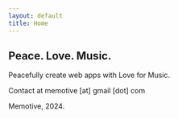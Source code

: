 ```yaml
---
layout: default
title: Home
---
```

## Peace. Love. Music.

Peacefully create web apps with Love for Music.

Contact at memotive [at] gmail [dot] com

Memotive, 2024.
